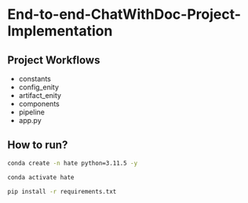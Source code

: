 # End-to-end-ChatWithDoc-Project-Implementation


## Project Workflows

- constants
- config_enity
- artifact_enity
- components
- pipeline
- app.py


## How to run?

```bash
conda create -n hate python=3.11.5 -y
```

```bash
conda activate hate
```

```bash
pip install -r requirements.txt
```




